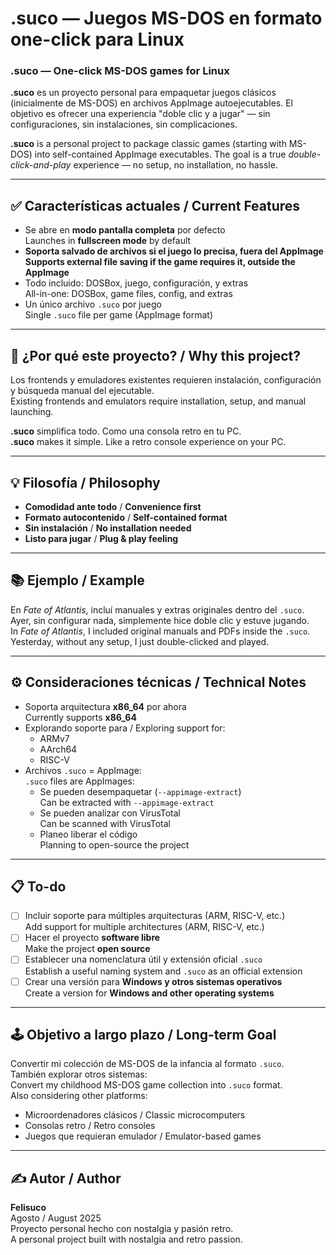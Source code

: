 # .suco — Juegos MS-DOS en formato one-click para Linux  
### .suco — One-click MS-DOS games for Linux

**.suco** es un proyecto personal para empaquetar juegos clásicos (inicialmente de MS-DOS) en archivos AppImage autoejecutables. El objetivo es ofrecer una experiencia "doble clic y a jugar" — sin configuraciones, sin instalaciones, sin complicaciones.

**.suco** is a personal project to package classic games (starting with MS-DOS) into self-contained AppImage executables. The goal is a true *double-click-and-play* experience — no setup, no installation, no hassle.

---

## ✅ Características actuales / Current Features

- Se abre en **modo pantalla completa** por defecto  
  Launches in **fullscreen mode** by default
- **Soporta salvado de archivos si el juego lo precisa, fuera del AppImage**  
  **Supports external file saving if the game requires it, outside the AppImage**
- Todo incluido: DOSBox, juego, configuración, y extras  
  All-in-one: DOSBox, game files, config, and extras
- Un único archivo `.suco` por juego  
  Single `.suco` file per game (AppImage format)

---

## 🎯 ¿Por qué este proyecto? / Why this project?

Los frontends y emuladores existentes requieren instalación, configuración y búsqueda manual del ejecutable.  
Existing frontends and emulators require installation, setup, and manual launching.

**.suco** simplifica todo. Como una consola retro en tu PC.  
**.suco** makes it simple. Like a retro console experience on your PC.

---

## 💡 Filosofía / Philosophy

- **Comodidad ante todo** / **Convenience first**
- **Formato autocontenido** / **Self-contained format**
- **Sin instalación** / **No installation needed**
- **Listo para jugar** / **Plug & play feeling**

---

## 📚 Ejemplo / Example

En *Fate of Atlantis*, incluí manuales y extras originales dentro del `.suco`.  
Ayer, sin configurar nada, simplemente hice doble clic y estuve jugando.  
In *Fate of Atlantis*, I included original manuals and PDFs inside the `.suco`.  
Yesterday, without any setup, I just double-clicked and played.

---

## ⚙️ Consideraciones técnicas / Technical Notes

- Soporta arquitectura **x86_64** por ahora  
  Currently supports **x86_64**
- Explorando soporte para / Exploring support for:
  - ARMv7
  - AArch64
  - RISC-V
- Archivos `.suco` = AppImage:  
  `.suco` files are AppImages:
  - Se pueden desempaquetar (`--appimage-extract`)  
    Can be extracted with `--appimage-extract`
  - Se pueden analizar con VirusTotal  
    Can be scanned with VirusTotal
  - Planeo liberar el código  
    Planning to open-source the project

---

## 📋 To-do

- [ ] Incluir soporte para múltiples arquitecturas (ARM, RISC-V, etc.)  
      Add support for multiple architectures (ARM, RISC-V, etc.)
- [ ] Hacer el proyecto **software libre**  
      Make the project **open source**
- [ ] Establecer una nomenclatura útil y extensión oficial `.suco`  
      Establish a useful naming system and `.suco` as an official extension
- [ ] Crear una versión para **Windows y otros sistemas operativos**  
      Create a version for **Windows and other operating systems**

---

## 🕹️ Objetivo a largo plazo / Long-term Goal

Convertir mi colección de MS-DOS de la infancia al formato `.suco`.  
También explorar otros sistemas:  
Convert my childhood MS-DOS game collection into `.suco` format.  
Also considering other platforms:

- Microordenadores clásicos / Classic microcomputers  
- Consolas retro / Retro consoles  
- Juegos que requieran emulador / Emulator-based games

---

## ✍️ Autor / Author

**Felisuco**  
Agosto / August 2025  
Proyecto personal hecho con nostalgia y pasión retro.  
A personal project built with nostalgia and retro passion.
